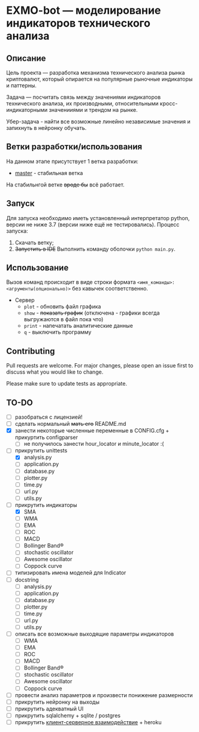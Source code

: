 # EXMO-bot — моделирование индикаторов технического анализа
## Описание
Цель проекта — разработка механизма технического анализа рынка криптовалют, который опирается на 
популярные рыночные индикаторы и паттерны.

Задача — посчитать связь между значениями индикаторов технического анализа, их производными, относительными кросс-индикаторными значенииями и трендом на рынке.

Убер-задача - найти все возможные линейно независимые значения и запихнуть в нейронку обучать.
## Ветки разработки/использования
На данном этапе присутствует 1 ветка разработки:
- [master](https://github.com/omelched/exmo-bot/tree/master) - стабильная ветка

На стабильнгой ветке ~~вроде бы~~ всё работает.
## Запуск
Для запуска необходимо иметь установленный интерпретатор python, версии не ниже 3.7 (версии ниже ещё не тестировались).
Процесс запуска:
1.  Скачать ветку;
2.  ~~Запустить в IDE~~ Выполнить команду оболочки `python main.py`.
## Использование
Вызов команд происходит в виде строки формата `<имя_команды>:<агрументы(опционально)>` без кавычек соответственно.
- Сервер
  - `plot` - обновить файл графика
  - `show` - ~~показать график~~ (отключена - графики всегда выгружаются в файл пока что)
  - `print` - напечатать аналитические данные
  - `q` - выключить программу
## Contributing
Pull requests are welcome. For major changes, please open an issue first to discuss what you would like to change.

Please make sure to update tests as appropriate.

## TO-DO
- [ ] разобраться с лицензией!
- [ ] сделать нормальный ~~мать его~~ README.md
- [x] занести некоторые численные переменные в CONFIG.cfg + прикуртить configparser
    - [ ] не получилось занести hour_locator и minute_locator :(
- [ ] прикрутить unittests
  - [x] analysis.py
  - [ ] application.py
  - [ ] database.py
  - [ ] plotter.py
  - [ ] time.py
  - [ ] url.py
  - [ ] utils.py
- [ ] прикрутить индикаторы
  - [x] SMA
  - [ ] WMA
  - [ ] EMA
  - [ ] ROC
  - [ ] MACD
  - [ ] Bollinger Band®
  - [ ] stochastic oscillator
  - [ ] Awesome oscillator
  - [ ] Coppock curve
- [ ] типизировать имена моделей для Indicator
- [ ] docstring
  - [ ] analysis.py
  - [ ] application.py
  - [ ] database.py
  - [ ] plotter.py
  - [ ] time.py
  - [ ] url.py
  - [ ] utils.py
- [ ] описать все возможные выходящие параметры индикаторов
  - [ ] WMA
  - [ ] EMA
  - [ ] ROC
  - [ ] MACD
  - [ ] Bollinger Band®
  - [ ] stochastic oscillator
  - [ ] Awesome oscillator
  - [ ] Coppock curve
- [ ] провести анализ параметров и произвести понижение размерности
- [ ] прикрутить нейронку на выходы
- [ ] прикрутить адекватный UI
- [ ] прикрутить sqlalchemy + sqlite / postgres
- [ ] прикрутить [клиент-серверное взаимодействие](https://github.com/omelched/client-server-unittest) + heroku  
